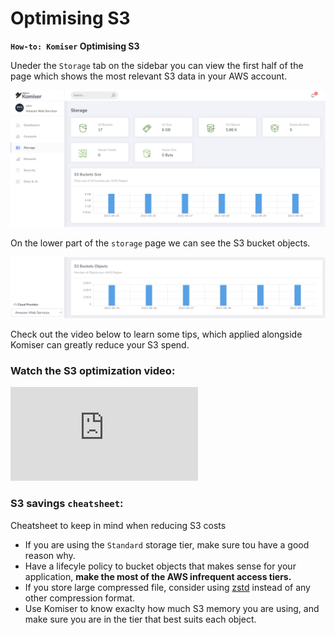 # Optimising S3

**`How-to: Komiser` Optimising S3**

Uneder the `Storage` tab on the sidebar you can view the first half of the page which shows the most relevant S3 data in your AWS account.   

![Image](../../../static/img/s3-screen-2.png)

On the lower part of the `storage` page we can see the S3 bucket objects. 

![Image](../../../static/img/s3-screen-1.png)

Check out the video below to learn some tips, which applied alongside Komiser can greatly reduce your S3 spend. 

### Watch the S3 optimization video: 

<div style={{
    position: 'relative',
    paddingBottom: '56.25%',
    paddingTop:'30px',
    height:0,
    overflow:'hidden',
  }}>
  <iframe
    src='https://www.youtube.com/embed/9pCimmIT-HQ'
    allowFullScreen
    webkitallowfullscreen="true"
    frameBorder="0"
    style={{
      position: 'absolute',
      top:0,
      left:0,
      width:'100%',
      height:'100%',
    }}
  >
  </iframe>
</div>

### S3 savings `cheatsheet`:
Cheatsheet to keep in mind when reducing S3 costs
- If you are using the `Standard` storage tier, make sure tou have a good reason why. 
- Have a lifecyle policy to bucket objects that makes sense for your application, **make the most of the AWS infrequent access tiers.**
- If you store large compressed file, consider using [zstd](http://facebook.github.io/zstd/) instead of any other compression format.
- Use Komiser to know exaclty how much S3 memory you are using, and make sure you are in the tier that best suits each object.  